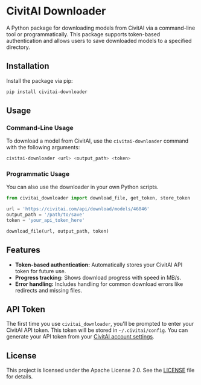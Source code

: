 # CivitAI Downloader

A Python package for downloading models from CivitAI via a command-line tool or programmatically. This package supports token-based authentication and allows users to save downloaded models to a specified directory.

## Installation

Install the package via pip:

```bash
pip install civitai-downloader
```

## Usage

### Command-Line Usage

To download a model from CivitAI, use the `civitai-downloader` command with the following arguments:

```bash
civitai-downloader <url> <output_path> <token>
```



### Programmatic Usage

You can also use the downloader in your own Python scripts.

```python
from civitai_downloader import download_file, get_token, store_token

url = 'https://civitai.com/api/download/models/46846'
output_path = '/path/to/save'
token = 'your_api_token_here'

download_file(url, output_path, token)
```

## Features

- **Token-based authentication:** Automatically stores your CivitAI API token for future use.
- **Progress tracking:** Shows download progress with speed in MB/s.
- **Error handling:** Includes handling for common download errors like redirects and missing files.

## API Token

The first time you use `civitai_downloader`, you'll be prompted to enter your CivitAI API token. This token will be stored in `~/.civitai/config`. You can generate your API token from your [CivitAI account settings](https://civitai.com/settings).

## License

This project is licensed under the Apache License 2.0. See the [LICENSE](LICENSE) file for details.

